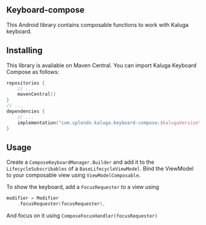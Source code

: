## Keyboard-compose
This Android library contains composable functions to work with Kaluga keyboard.

## Installing
This library is available on Maven Central. You can import Kaluga Keyboard Compose as follows:

```kotlin
repositories {
    // ...
    mavenCentral()
}
// ...
dependencies {
    // ...
    implementation("com.splendo.kaluga.keyboard-compose:$kalugaVersion")
}
```

## Usage

Create a `ComposeKeyboardManager.Builder` and add it to the `LifecycleSubscribables` of a `BaseLifecycleViewModel`.
Bind the ViewModel to your composable view using `ViewModelComposable`.

To show the keyboard, add a `FocusRequester` to a view using
```kotlin
modifier = Modifier
    .focusRequester(focusRequester),
```

And focus on it using `ComposeFocusHandler(focusRequester)`
